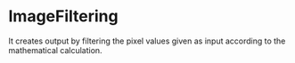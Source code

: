# ImageFiltering

It creates output by filtering the pixel values given as input according to the mathematical calculation.
